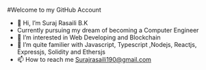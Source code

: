 #Welcome to my GitHub Account
- 👋 Hi, I’m Suraj Rasaili B.K
- Currently pursuing my dream of becoming a Computer Engineer
- 👀 I’m interested in Web Developing and Blockchain
- 🌱 I’m quite familier with Javascript, Typescript ,Nodejs, Reactjs, Expressjs, Solidity and Ethersjs 
- 📫 How to reach me Surajrasaili190@gmail.com

<!---
SurajR2/SurajR2 is a ✨ special ✨ repository because its `README.md` (this file) appears on your GitHub profile.
You can click the Preview link to take a look at your changes.
--->
